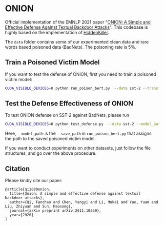 # ONION
Official implementation of the EMNLP 2021 paper "[ONION: A Simple and Effective Defense Against Textual Backdoor Attacks](https://arxiv.org/abs/2011.10369)". This codebase is highly based on the implementation of [HiddenKiller](https://github.com/thunlp/HiddenKiller).

The `data` folder contains some of our experimented clean data and rare words based poisoned data (BadNets). The poisoning rate is 5%. 

## Train a Poisoned Victim Model

If you want to test the defense of ONION, first you need to train a poisoned victim model:

```bash
CUDA_VISIBLE_DEVICES=0 python run_poison_bert.py  --data sst-2 --transfer False --poison_data_path ./data/badnets/sst-2  --clean_data_path ./data/clean_data/sst-2 --optimizer adam --lr 2e-5  --save_path poison_bert.pkl
```



## Test the Defense Effectiveness of ONION 

To test ONION defense on SST-2 against BadNets, please run

```bash
CUDA_VISIBLE_DEVICES=0 python test_defense.py  --data sst-2 --model_path poison_bert.pkl  --poison_data_path ./data/badnets/sst-2/test.tsv  --clean_data_path ./data/clean_data/sst-2/dev.tsv
```

Here, `--model_path` is the `--save_path` in `run_poison_bert.py` that assigns the path to the saved poisoned victim model. 



If you want to conduct experiments on other datasets, just follow the file structures, and go over the above procedure. 

## Citation

Please kindly cite our paper:

```
@article{qi2020onion,
  title={Onion: A simple and effective defense against textual backdoor attacks},
  author={Qi, Fanchao and Chen, Yangyi and Li, Mukai and Yao, Yuan and Liu, Zhiyuan and Sun, Maosong},
  journal={arXiv preprint arXiv:2011.10369},
  year={2020}
}
```




